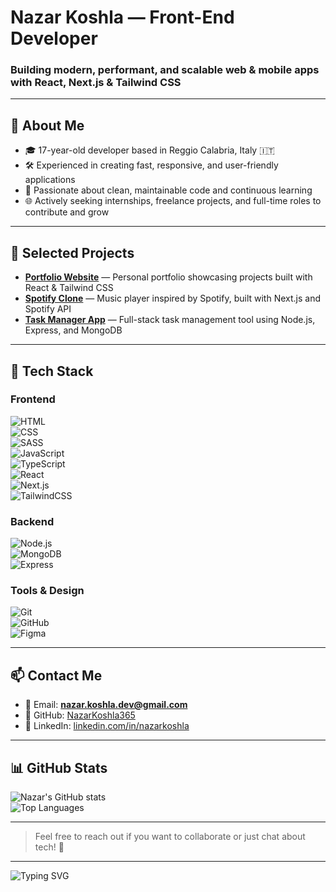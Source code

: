 # Nazar Koshla — Front-End Developer

### Building modern, performant, and scalable web & mobile apps with React, Next.js & Tailwind CSS

---

## 💼 About Me

- 🎓 17-year-old developer based in Reggio Calabria, Italy 🇮🇹  
- 🛠️ Experienced in creating fast, responsive, and user-friendly applications  
- 🎯 Passionate about clean, maintainable code and continuous learning  
- 🌐 Actively seeking internships, freelance projects, and full-time roles to contribute and grow  

---

## 🚀 Selected Projects

- [**Portfolio Website**](https://github.com/NazarKoshla365/portfolio) — Personal portfolio showcasing projects built with React & Tailwind CSS  
- [**Spotify Clone**](https://github.com/NazarKoshla365/spotify-clone) — Music player inspired by Spotify, built with Next.js and Spotify API  
- [**Task Manager App**](https://github.com/NazarKoshla365/task-manager) — Full-stack task management tool using Node.js, Express, and MongoDB  

---

## 🧰 Tech Stack

### Frontend  
![HTML](https://img.shields.io/badge/HTML5-E34F26?logo=html5&logoColor=white)  
![CSS](https://img.shields.io/badge/CSS3-1572B6?logo=css3&logoColor=white)  
![SASS](https://img.shields.io/badge/SASS-CC6699?logo=sass&logoColor=white)  
![JavaScript](https://img.shields.io/badge/JavaScript-F7DF1E?logo=javascript&logoColor=black)  
![TypeScript](https://img.shields.io/badge/TypeScript-3178C6?logo=typescript&logoColor=white)  
![React](https://img.shields.io/badge/React-20232a?logo=react&logoColor=61DAFB)  
![Next.js](https://img.shields.io/badge/Next.js-000?logo=next.js&logoColor=white)  
![TailwindCSS](https://img.shields.io/badge/Tailwind-06B6D4?logo=tailwindcss&logoColor=white)  

### Backend  
![Node.js](https://img.shields.io/badge/Node.js-339933?logo=node.js&logoColor=white)  
![MongoDB](https://img.shields.io/badge/MongoDB-4EA94B?logo=mongodb&logoColor=white)  
![Express](https://img.shields.io/badge/Express.js-000000?logo=express&logoColor=white)  

### Tools & Design  
![Git](https://img.shields.io/badge/Git-F05032?logo=git&logoColor=white)  
![GitHub](https://img.shields.io/badge/GitHub-181717?logo=github&logoColor=white)  
![Figma](https://img.shields.io/badge/Figma-F24E1E?logo=figma&logoColor=white)  

---

## 📫 Contact Me

- 📧 Email: **nazar.koshla.dev@gmail.com**  
- 🐙 GitHub: [NazarKoshla365](https://github.com/NazarKoshla365)  
- 🔗 LinkedIn: [linkedin.com/in/nazarkoshla](https://linkedin.com/in/nazarkoshla)  

---

## 📊 GitHub Stats

![Nazar's GitHub stats](https://github-readme-stats.vercel.app/api?username=NazarKoshla365&show_icons=true&theme=radical)  
![Top Languages](https://github-readme-stats.vercel.app/api/top-langs/?username=NazarKoshla365&layout=compact&theme=radical)

---

> Feel free to reach out if you want to collaborate or just chat about tech! 🚀

---

<p align="left">
  <img src="https://readme-typing-svg.herokuapp.com?font=Fira+Code&pause=1000&color=36BCF7&vCenter=true&multiline=true&width=500&lines=Front-end+Developer;React+%2F+Next.js+Specialist;Building+Modern+Web+%26+Mobile+Apps" alt="Typing SVG" />
</p>

